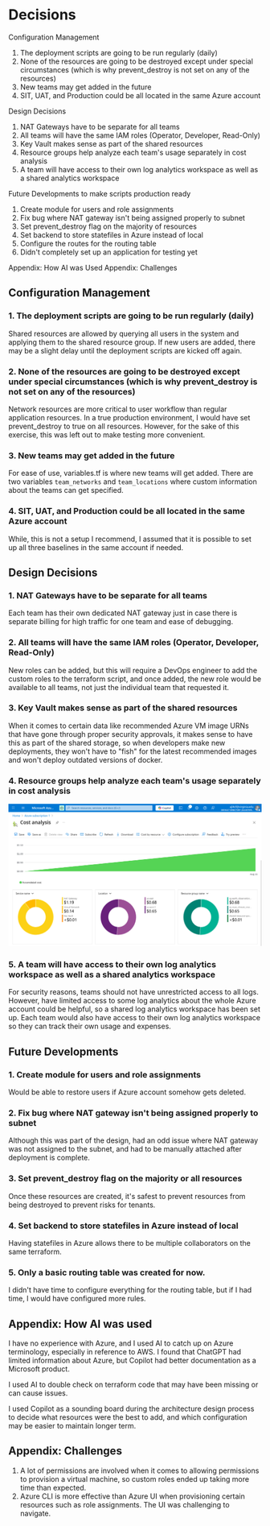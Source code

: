 # Decisions
Configuration Management
 1. The deployment scripts are going to be run regularly (daily)
 2. None of the resources are going to be destroyed except under special circumstances (which is why prevent_destroy is not set on any of the resources)
 3. New teams may get added in the future
 4. SIT, UAT, and Production could be all located in the same Azure account

Design Decisions
 1. NAT Gateways have to be separate for all teams
 2. All teams will have the same IAM roles (Operator, Developer, Read-Only)
 3. Key Vault makes sense as part of the shared resources
 4. Resource groups help analyze each team's usage separately in cost analysis
 5. A team will have access to their own log analytics workspace as well as a shared analytics workspace

Future Developments to make scripts production ready
 1. Create module for users and role assignments
 2. Fix bug where NAT gateway isn't being assigned properly to subnet
 3. Set prevent_destroy flag on the majority of resources
 4. Set backend to store statefiles in Azure instead of local
 5. Configure the routes for the routing table
 6. Didn't completely set up an application for testing yet

Appendix: How AI was Used
Appendix: Challenges

## Configuration Management
###  1. The deployment scripts are going to be run regularly (daily)
Shared resources are allowed by querying all users in the system and applying them to the shared resource group. If new users are added, there may be a slight delay until the deployment scripts are kicked off again.

### 2. None of the resources are going to be destroyed except under special circumstances (which is why prevent_destroy is not set on any of the resources)
Network resources are more critical to user workflow than regular application resources. In a true production environment, I would have set prevent_destroy to true on all resources. However, for the sake of this exercise, this was left out to make testing more convenient.

###  3. New teams may get added in the future
For ease of use, variables.tf is where new teams will get added. There are two variables ```team_networks``` and ```team_locations``` where custom information about the teams can get specified.

### 4. SIT, UAT, and Production could be all located in the same Azure account
While, this is not a setup I recommend, I assumed that it is possible to set up all three baselines in the same account if needed.

## Design Decisions
### 1. NAT Gateways have to be separate for all teams
Each team has their own dedicated NAT gateway just in case there is separate billing for high traffic for one team and ease of debugging.

### 2. All teams will have the same IAM roles (Operator, Developer, Read-Only)
New roles can be added, but this will require a DevOps engineer to add the custom roles to the terraform script, and once added, the new role would be available to all teams, not just the individual team that requested it.

### 3. Key Vault makes sense as part of the shared resources
When it comes to certain data like recommended Azure VM image URNs that have gone through proper security approvals, it makes sense to have this as part of the shared storage, so when developers make new deployments, they won't have to "fish" for the latest recommended images and won't deploy outdated versions of docker. 

### 4. Resource groups help analyze each team's usage separately in cost analysis
![Cost Analysis](images/costanalysisseparatedbyresourcegroup.png)

### 5. A team will have access to their own log analytics workspace as well as a shared analytics workspace
For security reasons, teams should not have unrestricted access to all logs. However, have limited access to some log analytics about the whole Azure account could be helpful, so a shared log analytics workspace has been set up. Each team would also have access to their own log analytics workspace so they can track their own usage and expenses.

## Future Developments
### 1. Create module for users and role assignments
Would be able to restore users if Azure account somehow gets deleted.

### 2. Fix bug where NAT gateway isn't being assigned properly to subnet
Although this was part of the design, had an odd issue where NAT gateway was not assigned to the subnet, and had to be manually attached after deployment is complete.

### 3. Set prevent_destroy flag on the majority or all resources
Once these resources are created, it's safest to prevent resources from being destroyed to prevent risks for tenants.

### 4. Set backend to store statefiles in Azure instead of local
Having statefiles in Azure allows there to be multiple collaborators on the same terraform.

### 5. Only a basic routing table was created for now.
I didn't have time to configure everything for the routing table, but if I had time, I would have configured more rules.

## Appendix: How AI was used
I have no experience with Azure, and I used AI to catch up on Azure terminology, especially in reference to AWS. I found that ChatGPT had limited information about Azure, but Copilot had better documentation as a Microsoft product.

I used AI to double check on terraform code that may have been missing or can cause issues.

I used Copilot as a sounding board during the architecture design process to decide what resources were the best to add, and which configuration may be easier to maintain longer term.

## Appendix: Challenges
1. A lot of permissions are involved when it comes to allowing permissions to provision a virtual machine, so custom roles ended up taking more time than expected.
2. Azure CLI is more effective than Azure UI when provisioning certain resources such as role assignments. The UI was challenging to navigate.
